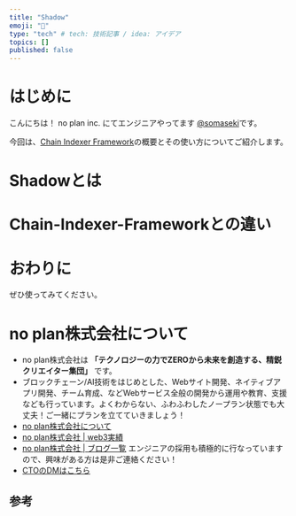 ```yaml
---
title: "Shadow"
emoji: "💬"
type: "tech" # tech: 技術記事 / idea: アイデア
topics: []
published: false
---
```


# はじめに

こんにちは！ no plan inc. にてエンジニアやってます [@somaseki](https://twitter.com/somaseki)です。

 今回は、[Chain Indexer Framework](https://polygon.technology/chain-indexer-framework)の概要とその使い方についてご紹介します。

# Shadowとは

# Chain-Indexer-Frameworkとの違い


# おわりに


ぜひ使ってみてください。


# no plan株式会社について

- no plan株式会社は **「テクノロジーの力でZEROから未来を創造する、精鋭クリエイター集団」** です。
- ブロックチェーン/AI技術をはじめとした、Webサイト開発、ネイティブアプリ開発、チーム育成、などWebサービス全般の開発から運用や教育、支援なども行っています。よくわからない、ふわふわしたノープラン状態でも大丈夫！ご一緒にプランを立てていきましょう！
- [no plan株式会社について](https://noplan-inc.com)
- [no plan株式会社 | web3実績](https://noplan-inc.com/web3)
- [no plan株式会社 | ブログ一覧](https://noplan-inc.com/blog)
エンジニアの採用も積極的に行なっていますので、興味がある方は是非ご連絡ください！
- [CTOのDMはこちら](https://twitter.com/_serinuntius) 


## 参考


